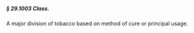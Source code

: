 ##### § 29.1003 Class. #####

A major division of tobacco based on method of cure or principal usage.